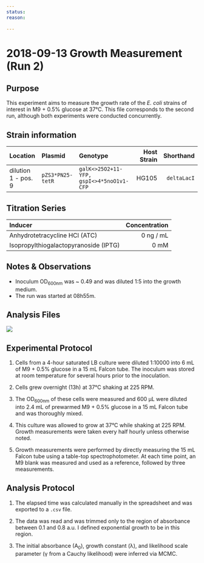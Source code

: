 ```yaml
---
status: 
reason: 
    
---
```


# 2018-09-13 Growth Measurement (Run 2)


## Purpose
This experiment aims to measure the growth rate of the *E. coli*
strains of interest in M9 + 0.5% glucose at 37°C. This file corresponds to the
second run, although both experiments were conducted concurrently.


## Strain information
| Location | Plasmid | Genotype | Host Strain | Shorthand |
| :------  | :------ | :------- | ----------: | --------: |
| dilution 1 - pos. 9 | `pZS3*PN25-tetR`| `galK<>25O2+11-YFP, gspI<>4*5noO1v1-CFP` |  HG105 |`deltaLacI` |


## Titration Series

| Inducer | Concentration |
| :-----  | ------------: |
| Anhydrotetracycline HCl (ATC) | 0 ng / mL |
| Isopropylthiogalactopyranoside (IPTG) | 0 mM |



## Notes & Observations
* Inoculum OD<sub>600nm</sub> was ~ 0.49 and was diluted 1:5 into the growth medium.
* The run was started at 08h55m.

## Analysis Files

![](output/20180913_r2_37C_glucose_O2_growth.png)

## Experimental Protocol

1. Cells from a 4-hour saturated LB culture were diluted 1:10000 into 6 mL of M9 + 0.5% glucose in a 15 mL Falcon tube. The inoculum was stored at room temperature for several hours prior to the inoculation.

2. Cells grew overnight (13h) at 37°C shaking at 225 RPM.

3. The OD<sub>600nm</sub> of these cells were measured and 600 µL were diluted into 2.4 mL of prewarmed M9 + 0.5% glucose in a 15 mL Falcon tube and was thoroughly mixed.

4. This culture was allowed to grow at 37°C while shaking at 225 RPM. Growth measurements were taken every half hourly unless otherwise noted.

5. Growth measurements were performed by directly measuring the 15 mL Falcon tube using a table-top spectrophotometer. At each time point, an M9 blank was measured and used as a reference, followed by three measurements.

## Analysis Protocol

1. The elapsed time was calculated manually in the spreadsheet and was exported
to a `.csv` file.

2. The data was read and was trimmed only to the region of absorbance between
0.1 and 0.8 a.u. I defined exponential growth to be in this region.

3. The initial absorbance (A<sub>0</sub>), growth constant (λ), and likelihood
scale parameter (γ from a Cauchy likelihood) were inferred via MCMC.
